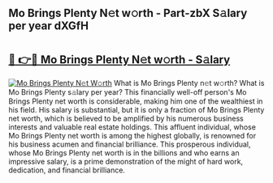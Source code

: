 ## Mo Brings Plenty N𝚎t w𝚘rth - Part-zbX S𝚊lary per year dXGfH

# <h2><a href="http://gc2fq12.nevu.top/?p=Mo+Brings+Plenty">🔗 👉🔴 Mo Brings Plenty N𝚎t w𝚘rth - S𝚊lary</a></h2>

[![Mo Brings Plenty N𝚎t W𝚘rth](https://i.imgur.com/Oavwk0R.jpeg)](http://gc2fq12.nevu.top/?p=Mo+Brings+Plenty)
What is Mo Brings Plenty n𝚎t w𝚘rth? What is Mo Brings Plenty s𝚊lary per year?
This financially well-off person's Mo Brings Plenty net worth is considerable, making him one of the wealthiest in his field. His salary is substantial, but it is only a fraction of Mo Brings Plenty net worth, which is believed to be amplified by his numerous business interests and valuable real estate holdings. This affluent individual, whose Mo Brings Plenty net worth is among the highest globally, is renowned for his business acumen and financial brilliance. This prosperous individual, whose Mo Brings Plenty net worth is in the billions and who earns an impressive salary, is a prime demonstration of the might of hard work, dedication, and financial brilliance.
